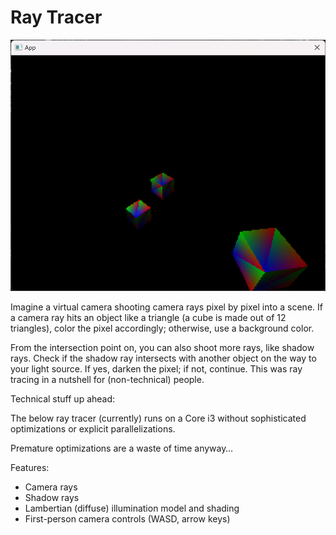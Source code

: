 # Ray Tracer

![shadow rays](screenshot.png)

Imagine a virtual camera shooting camera rays pixel by pixel into a scene.
If a camera ray hits an object like a triangle (a cube is made out of 12 triangles),
color the pixel accordingly; otherwise, use a background color.

From the intersection point on, you can also shoot more rays, like shadow rays.
Check if the shadow ray intersects with another object on the way to your light source.
If yes, darken the pixel; if not, continue.
This was ray tracing in a nutshell for (non-technical) people.

Technical stuff up ahead:

The below ray tracer (currently) runs on a Core i3 without sophisticated optimizations
or explicit parallelizations.

Premature optimizations are a waste of time anyway…

Features:
- Camera rays
- Shadow rays
- Lambertian (diffuse) illumination model and shading
- First-person camera controls (WASD, arrow keys)
